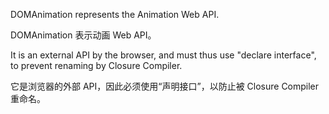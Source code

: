 DOMAnimation represents the Animation Web API.

DOMAnimation 表示动画 Web API。

It is an external API by the browser, and must thus use "declare interface",
to prevent renaming by Closure Compiler.

它是浏览器的外部 API，因此必须使用“声明接口”，以防止被 Closure Compiler 重命名。